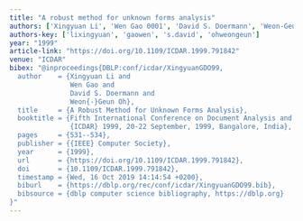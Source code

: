 ```yaml
---
title: "A robust method for unknown forms analysis"
authors: ['Xingyuan Li', 'Wen Gao 0001', 'David S. Doermann', 'Weon-Geun Oh']
authors-key: ['lixingyuan', 'gaowen', 's.david', 'ohweongeun']
year: "1999"
article-link: "https://doi.org/10.1109/ICDAR.1999.791842"
venue: "ICDAR"
bibex: "@inproceedings{DBLP:conf/icdar/XingyuanGDO99,
  author    = {Xingyuan Li and
               Wen Gao and
               David S. Doermann and
               Weon{-}Geun Oh},
  title     = {A Robust Method for Unknown Forms Analysis},
  booktitle = {Fifth International Conference on Document Analysis and Recognition,
               {ICDAR} 1999, 20-22 September, 1999, Bangalore, India},
  pages     = {531--534},
  publisher = {{IEEE} Computer Society},
  year      = {1999},
  url       = {https://doi.org/10.1109/ICDAR.1999.791842},
  doi       = {10.1109/ICDAR.1999.791842},
  timestamp = {Wed, 16 Oct 2019 14:14:54 +0200},
  biburl    = {https://dblp.org/rec/conf/icdar/XingyuanGDO99.bib},
  bibsource = {dblp computer science bibliography, https://dblp.org}
}"
---
```

